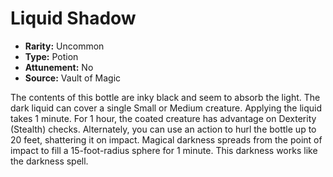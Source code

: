 # Liquid Shadow

- **Rarity:** Uncommon
- **Type:** Potion
- **Attunement:** No
- **Source:** Vault of Magic

The contents of this bottle are inky black and seem to absorb the light. The dark liquid can cover a single Small or Medium creature. Applying the liquid takes 1 minute. For 1 hour, the coated creature has advantage on Dexterity (Stealth) checks. Alternately, you can use an action to hurl the bottle up to 20 feet, shattering it on impact. Magical darkness spreads from the point of impact to fill a 15-foot-radius sphere for 1 minute. This darkness works like the darkness spell.

